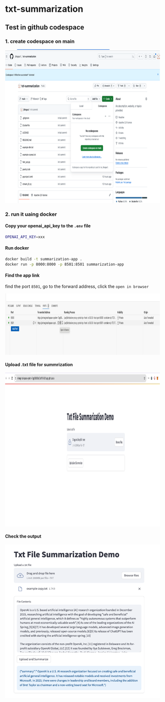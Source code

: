 # txt-summarization

## Test in github codespace

### 1. create codespace on main
<img src="image.png" alt="codespace instance" width="1000" height = 500/>

### 2. run it uaing docker

#### Copy your openai_api_key to the `.env` file
```bash
OPENAI_API_KEY=xxx 
```

#### Run docker
```bash
docker build -t summarization-app .
docker run -p 8000:8000 -p 8501:8501 summarization-app
```

#### Find the app link
find the port `8501`, go to the forward address, click the `open in browser`

<img src="image-1.png" alt="codespace instance" width="1000" height = 200/>

#### Upload .txt file for summrization

<img src="image-2.png" alt="codespace instance" width="1000" height = 500/>

#### Check the output

<img src="image-3.png" alt="codespace instance" width="600" height = 500/>
